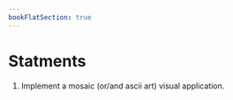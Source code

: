 ```yaml
---
bookFlatSection: true
---
```


# Statments
1. Implement a mosaic (or/and ascii art) visual application.
